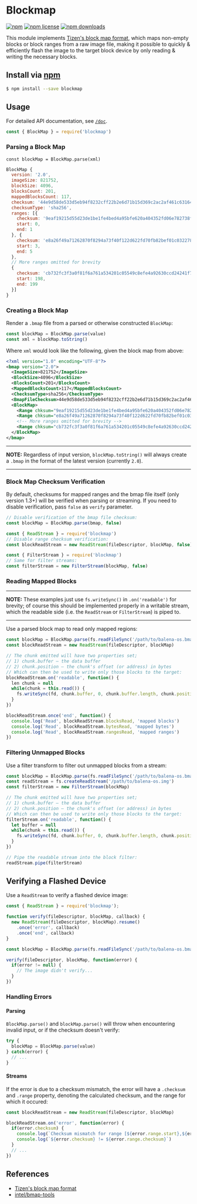 # Blockmap
[![npm](https://img.shields.io/npm/v/blockmap.svg?style=flat-square)](https://npmjs.com/package/blockmap)
[![npm license](https://img.shields.io/npm/l/blockmap.svg?style=flat-square)](https://npmjs.com/package/blockmap)
[![npm downloads](https://img.shields.io/npm/dm/blockmap.svg?style=flat-square)](https://npmjs.com/package/blockmap)

This module implements [Tizen's block map format](https://source.tizen.org/documentation/reference/bmaptool/introduction),
which maps non-empty blocks or block ranges from a raw image file,
making it possible to quickly & efficiently flash the image to the target block device
by only reading & writing the necessary blocks.

## Install via [npm](https://npmjs.com)

```sh
$ npm install --save blockmap
```

## Usage

For detailed API documentation, see [`/doc`](https://github.com/balena-io-modules/blockmap/tree/master/doc).

```js
const { BlockMap } = require('blockmap')
```

### Parsing a Block Map

```
const blockMap = BlockMap.parse(xml)
```

```js
BlockMap {
  version: '2.0',
  imageSize: 821752,
  blockSize: 4096,
  blocksCount: 201,
  mappedBlocksCount: 117,
  checksum: '44e9d58de533d5eb94f8232cff22b2e6d71b15d369c2ac2af461c63164cce324',
  checksumType: 'sha256',
  ranges: [{
    checksum: '9eaf19215d55d23de1be1fe4bed4a95bfe620a404352fd06e782738fff58e500',
    start: 0,
    end: 1
  }, {
    checksum: 'e8a26f49a71262870f8294a73f40f122d622fd70fb82bef01c0322785e9fd6b2',
    start: 3,
    end: 5
  },
  // More ranges omitted for brevity
  {
    checksum: 'cb732fc3f3a0f81f6a761a534201c05549c8efe4a92630ccd24241f72d7d618c',
    start: 198,
    end: 199
  }]
}
```

### Creating a Block Map

Render a `.bmap` file from a parsed or otherwise constructed `BlockMap`:

```js
const blockMap = BlockMap.parse(value)
const xml = blockMap.toString()
```

Where `xml` would look like the following, given the block map from above:

```xml
<?xml version="1.0" encoding="UTF-8"?>
<bmap version="2.0">
  <ImageSize>821752</ImageSize>
  <BlockSize>4096</BlockSize>
  <BlocksCount>201</BlocksCount>
  <MappedBlocksCount>117</MappedBlocksCount>
  <ChecksumType>sha256</ChecksumType>
  <BmapFileChecksum>44e9d58de533d5eb94f8232cff22b2e6d71b15d369c2ac2af461c63164cce324</BmapFileChecksum>
  <BlockMap>
    <Range chksum="9eaf19215d55d23de1be1fe4bed4a95bfe620a404352fd06e782738fff58e500">0-1</Range>
    <Range chksum="e8a26f49a71262870f8294a73f40f122d622fd70fb82bef01c0322785e9fd6b2">3-5</Range>
    <!-- More ranges omitted for brevity -->
    <Range chksum="cb732fc3f3a0f81f6a761a534201c05549c8efe4a92630ccd24241f72d7d618c">198-199</Range>
  </BlockMap>
</bmap>
```

---

**NOTE:** Regardless of input version, `blockMap.toString()` will always
create a `.bmap` in the format of the latest version (currently `2.0`).

---

### Block Map Checksum Verification

By default, checksums for mapped ranges and the bmap file itself (only version 1.3+)
will be verified when parsing or streaming. If you need to disable verification,
pass `false` as `verify` parameter.

```js
// Disable verification of the bmap file checksum:
const blockMap = BlockMap.parse(bmap, false)
```

```js
const { ReadStream } = require('blockmap')
// Disable range checksum verification:
const blockReadStream = new ReadStream(fileDescriptor, blockMap, false)
```

```js
const { FilterStream } = require('blockmap')
// Same for filter streams:
const filterStream = new FilterStream(blockMap, false)
```

### Reading Mapped Blocks

---

**NOTE:** These examples just use `fs.writeSync()` in `.on('readable')` for brevity;
of course this should be implemented properly in a writable stream, which the readable
side (i.e. the `ReadStream` or `FilterStream`) is piped to.

---

Use a parsed block map to read only mapped regions:

```js
const blockMap = BlockMap.parse(fs.readFileSync('/path/to/balena-os.bmap'))
const blockReadStream = new ReadStream(fileDescriptor, blockMap)

// The chunk emitted will have two properties set;
// 1) chunk.buffer – the data buffer
// 2) chunk.position – the chunk's offset (or address) in bytes
// Which can then be used to write only those blocks to the target:
blockReadStream.on('readable', function() {
  len chunk = null
  while(chunk = this.read()) {
    fs.writeSync(fd, chunk.buffer, 0, chunk.buffer.length, chunk.position)
  }
})

blockReadStream.once('end', function() {
  console.log('Read', blockReadStream.blocksRead, 'mapped blocks')
  console.log('Read', blockReadStream.bytesRead, 'mapped bytes')
  console.log('Read', blockReadStream.rangesRead, 'mapped ranges')
})
```

### Filtering Unmapped Blocks

Use a filter transform to filter out unmapped blocks from a stream:

```js
const blockMap = BlockMap.parse(fs.readFileSync('/path/to/balena-os.bmap'))
const readStream = fs.createReadStream('/path/to/balena-os.img')
const filterStream = new FilterStream(blockMap)

// The chunk emitted will have two properties set;
// 1) chunk.buffer – the data buffer
// 2) chunk.position – the chunk's offset (or address) in bytes
// Which can then be used to write only those blocks to the target:
filterStream.on('readable', function() {
  let buffer = null
  while(chunk = this.read()) {
    fs.writeSync(fd, chunk.buffer, 0, chunk.buffer.length, chunk.position)
  }
})

// Pipe the readable stream into the block filter:
readStream.pipe(filterStream)
```

## Verifying a Flashed Device

Use a `ReadStream` to verify a flashed device image:

```js
const { ReadStream } = require('blockmap');

function verify(fileDescriptor, blockMap, callback) {
  new ReadStream(fileDescriptor, blockMap).resume()
    .once('error', callback)
    .once('end', callback)
}

const blockMap = BlockMap.parse(fs.readFileSync('/path/to/balena-os.bmap'))

verify(fileDescriptor, blockMap, function(error) {
  if(error != null) {
    // The image didn't verify...
  }
})
```

### Handling Errors

#### Parsing

`BlockMap.parse()` and `blockMap.parse()` will throw when
encountering invalid input, or if the checksum doesn't verify:

```js
try {
  blockMap = BlockMap.parse(value)
} catch(error) {
  // ...
}
```

#### Streams

If the error is due to a checksum mismatch,
the error will have a `.checksum` and `.range` property,
denoting the calculated checksum, and the range for which it occured:

```js
const blockReadStream = new ReadStream(fileDescriptor, blockMap)

blockReadStream.on('error', function(error) {
  if(error.checksum) {
    console.log(`Checksum mismatch for range [${error.range.start},${error.range.end}]:`)
    console.log(`${error.checksum} != ${error.range.checksum}`)
  }
  // ...
})
```

## References

- [Tizen's block map format](https://source.tizen.org/documentation/reference/bmaptool/introduction)
- [intel/bmap-tools](https://github.com/intel/bmap-tools)
